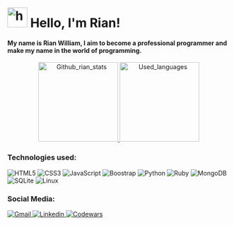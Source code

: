<div>
    <h1> 
        <img src="https://em-content.zobj.net/source/microsoft-teams/363/waving-hand_light-skin-tone_1f44b-1f3fb_1f3fb.png" alt="hand swinging" width=45 height=45 />
        Hello, I'm Rian!
    </h1>
    <h4>
        My name is Rian William, I aim to become a professional programmer and make my name in the world of programming.
    </h4>
</div>

<div align="center">
  <a href="https://github.com/rianwilliam/">
    <img height="180em" src="https://github-readme-stats.vercel.app/api?username=rianwilliam&show_icons=true&theme=dark&bg_color=0d1117&text_color=efe5fb&icon_color=99ccff&title_color=99ccff&border_color=5e5397&include_all_commits=true&PAT_1" alt="Github_rian_stats"/>
    <img height="180em" src="https://github-readme-stats.vercel.app/api/top-langs/?username=rianwilliam&layout=compact&bg_color=0d1117&text_color=efe5fb&title_color=99ccff&border_color=5e5397&PAT_1" alt="Used_languages"/>
  </a>
</div>

### Technologies used:
<div style="display: inline-block;">
    <img src="https://img.shields.io/badge/HTML5-E34F26?style=for-the-badge&logo=html5&logoColor=white" alt="HTML5" />
    <img src="https://img.shields.io/badge/CSS3-1572B6?style=for-the-badge&logo=css3&logoColor=white" alt="CSS3" />
    <img src="https://img.shields.io/badge/JavaScript-323330?style=for-the-badge&logo=javascript&logoColor=F7DF1E" alt="JavaScript" />
    <img src="https://img.shields.io/badge/Bootstrap-563D7C?style=for-the-badge&logo=bootstrap&logoColor=white" alt="Boostrap" />
    <img src="https://img.shields.io/badge/Python-14354C?style=for-the-badge&logo=python&logoColor=white" alt="Python" />
    <img src="https://img.shields.io/badge/Ruby-CC342D?style=for-the-badge&logo=ruby&logoColor=white" alt="Ruby" />
    <img src="https://img.shields.io/badge/MongoDB-4EA94B?style=for-the-badge&logo=mongodb&logoColor=white" alt="MongoDB" />
    <img src="https://img.shields.io/badge/SQLite-07405E?style=for-the-badge&logo=sqlite&logoColor=white" alt="SQLite" />
    <img src="https://img.shields.io/badge/Linux-FCC624?style=for-the-badge&logo=linux&logoColor=black" alt="Linux" />
</div>
    
### Social Media:
<div>
    <a href="#">
        <img src="https://img.shields.io/badge/Gmail-D14836?style=for-the-badge&logo=gmail&logoColor=white" alt="Gmail"/>   
    </a>
    </a>
    <a href="https://www.linkedin.com/in/rian-william-garcia-176180237/">
        <img src="https://img.shields.io/badge/LinkedIn-0077B5?style=for-the-badge&logo=linkedin&logoColor=white" alt="Linkedin"/>   
    </a>
    <a href="https://www.codewars.com/users/Rian%20William">
        <img src="https://img.shields.io/badge/Codewars-B1361E?style=for-the-badge&logo=Codewars&logoColor=white" alt="Codewars"/>
    </a>
</div>
